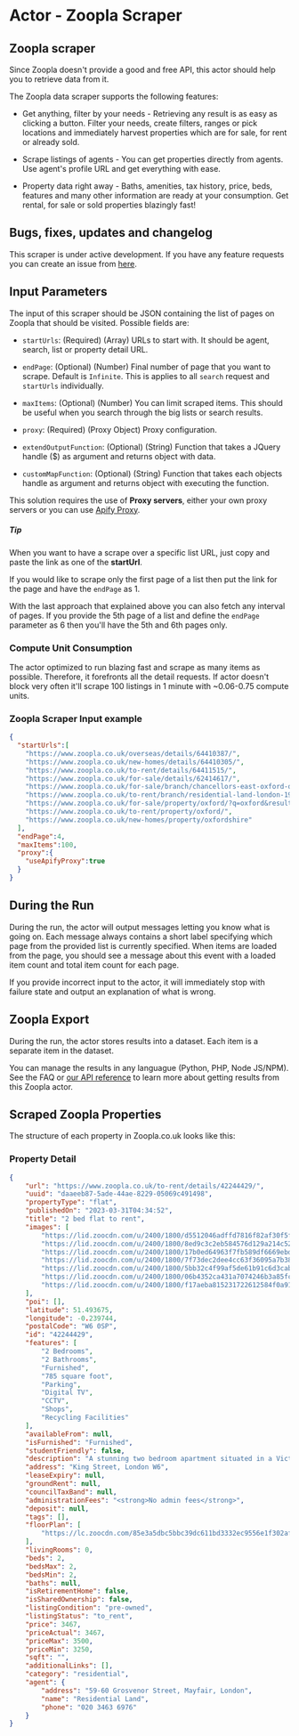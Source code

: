 # Actor - Zoopla Scraper

## Zoopla scraper

Since Zoopla doesn't provide a good and free API, this actor should help you to retrieve data from it.

The Zoopla data scraper supports the following features:

-   Get anything, filter by your needs - Retrieving any result is as easy as clicking a button. Filter your needs, create filters, ranges or pick locations and immediately harvest properties which are for sale, for rent or already sold.

-   Scrape listings of agents - You can get properties directly from agents. Use agent's profile URL and get everything with ease.

-   Property data right away - Baths, amenities, tax history, price, beds, features and many other information are ready at your consumption. Get rental, for sale or sold properties blazingly fast!

## Bugs, fixes, updates and changelog

This scraper is under active development. If you have any feature requests you can create an issue from [here](https://github.com/epctex/zoopla-scraper/issues).

## Input Parameters

The input of this scraper should be JSON containing the list of pages on Zoopla that should be visited. Possible fields are:

- `startUrls`: (Required) (Array) URLs to start with. It should be agent, search, list or property detail URL.

- `endPage`: (Optional) (Number) Final number of page that you want to scrape. Default is `Infinite`. This is applies to all `search` request and `startUrls` individually.

- `maxItems`: (Optional) (Number) You can limit scraped items. This should be useful when you search through the big lists or search results.

- `proxy`: (Required) (Proxy Object) Proxy configuration.

- `extendOutputFunction`: (Optional) (String) Function that takes a JQuery handle ($) as argument and returns object with data.

- `customMapFunction`: (Optional) (String) Function that takes each objects handle as argument and returns object with executing the function.


This solution requires the use of **Proxy servers**, either your own proxy servers or you can use [Apify Proxy](https://www.apify.com/docs/proxy).

##### Tip

When you want to have a scrape over a specific list URL, just copy and paste the link as one of the **startUrl**.

If you would like to scrape only the first page of a list then put the link for the page and have the `endPage` as 1.

With the last approach that explained above you can also fetch any interval of pages. If you provide the 5th page of a list and define the `endPage` parameter as 6 then you'll have the 5th and 6th pages only.

### Compute Unit Consumption

The actor optimized to run blazing fast and scrape as many items as possible. Therefore, it forefronts all the detail requests. If actor doesn't block very often it'll scrape 100 listings in 1 minute with ~0.06-0.75 compute units.

### Zoopla Scraper Input example

```json
{
  "startUrls":[
    "https://www.zoopla.co.uk/overseas/details/64410387/",
    "https://www.zoopla.co.uk/new-homes/details/64410305/",
    "https://www.zoopla.co.uk/to-rent/details/64411515/",
    "https://www.zoopla.co.uk/for-sale/details/62414617/",
    "https://www.zoopla.co.uk/for-sale/branch/chancellors-east-oxford-oxford-13801/",
    "https://www.zoopla.co.uk/to-rent/branch/residential-land-london-19482/",
    "https://www.zoopla.co.uk/for-sale/property/oxford/?q=oxford&results_sort=newest_listings&search_source=for-sale",
    "https://www.zoopla.co.uk/to-rent/property/oxford/",
    "https://www.zoopla.co.uk/new-homes/property/oxfordshire"
  ],
  "endPage":4,
  "maxItems":100,
  "proxy":{
    "useApifyProxy":true
  }
}
```

## During the Run

During the run, the actor will output messages letting you know what is going on. Each message always contains a short label specifying which page from the provided list is currently specified.
When items are loaded from the page, you should see a message about this event with a loaded item count and total item count for each page.

If you provide incorrect input to the actor, it will immediately stop with failure state and output an explanation of what is wrong.

## Zoopla Export

During the run, the actor stores results into a dataset. Each item is a separate item in the dataset.

You can manage the results in any languague (Python, PHP, Node JS/NPM). See the FAQ or <a href="https://www.apify.com/docs/api" target="blank">our API reference</a> to learn more about getting results from this Zoopla actor.

## Scraped Zoopla Properties

The structure of each property in Zoopla.co.uk looks like this:

### Property Detail

```json
{
	"url": "https://www.zoopla.co.uk/to-rent/details/42244429/",
	"uuid": "daaeeb87-5ade-44ae-8229-05069c491498",
	"propertyType": "flat",
	"publishedOn": "2023-03-31T04:34:52",
	"title": "2 bed flat to rent",
	"images": [
		"https://lid.zoocdn.com/u/2400/1800/d5512046adffd7816f82af30f5f6d243602bc6fd.jpg",
		"https://lid.zoocdn.com/u/2400/1800/8ed9c3c2eb584576d129a214c52a2124369e860b.jpg",
		"https://lid.zoocdn.com/u/2400/1800/17b0ed64963f7fb589df6669ebda44587e075497.jpg",
		"https://lid.zoocdn.com/u/2400/1800/7f73dec2dee4cc63f36095a7b382d761fb48c076.jpg",
		"https://lid.zoocdn.com/u/2400/1800/5bb32c4f99af5de61b91c6d3cab95ec71d412eca.jpg",
		"https://lid.zoocdn.com/u/2400/1800/06b4352ca431a7074246b3a85fc57c777b7af116.jpg",
		"https://lid.zoocdn.com/u/2400/1800/f17aeba815231722612584f0a91a99ecd334b5fb.jpg"
	],
	"poi": [],
	"latitude": 51.493675,
	"longitude": -0.239744,
	"postalCode": "W6 0SP",
	"id": "42244429",
	"features": [
		"2 Bedrooms",
		"2 Bathrooms",
		"Furnished",
		"785 square foot",
		"Parking",
		"Digital TV",
		"CCTV",
		"Shops",
		"Recycling Facilities"
	],
	"availableFrom": null,
	"isFurnished": "Furnished",
	"studentFriendly": false,
	"description": "A stunning two bedroom apartment situated in a Victorian red brick building in the Ravenscourt Park conservation area.<br><br>This second floor apartment comprises two double bedrooms with the master benefiting from an en-suite bathroom, modern second bathroom, and an open plan spacious kitchen/reception room allowing great space for entertaining.<br><br>The apartment has recently been renovated to the highest specification and is set over 633 sq. Ft. It benefits from wood flooring throughout, along with pre cabled Sky TV as well as Cat 4 cables for internet connections.<br><br>Residential Land is the owner and managing agent of this property. All of our tenants benefit from a dedicated on-site or building manager who is on hand to assist with any property related issues. We also employ a dedicated team of maintenance experts and provide a 24-hour emergency helpline.<br><br>Financial Summary:<br><br>• Holding Deposit= £800 (1 week’s rent- this is taken off the total security deposit)<br>• Security Deposit= £2,666.67 (1 calendar month’s rent, less holding deposit)<br>• 1 calendar months rent= £3,466.67<br><br>Total amount payable= £6,933.33<br><br>Council Tax band- E<br>EPC rating- C<br><br>* Spacious and bright<br><br>* Period features<br><br>* Key entry phone<br><br>* 24 hour maintenance service<br><br>* Dedicated building manager<br><br>* Available furnished or unfurnished",
	"address": "King Street, London W6",
	"leaseExpiry": null,
	"groundRent": null,
	"councilTaxBand": null,
	"administrationFees": "<strong>No admin fees</strong>",
	"deposit": null,
	"tags": [],
	"floorPlan": [
		"https://lc.zoocdn.com/85e3a5dbc5bbc39dc611bd3332ec9556e1f302af.jpg"
	],
	"livingRooms": 0,
	"beds": 2,
	"bedsMax": 2,
	"bedsMin": 2,
	"baths": null,
	"isRetirementHome": false,
	"isSharedOwnership": false,
	"listingCondition": "pre-owned",
	"listingStatus": "to_rent",
	"price": 3467,
	"priceActual": 3467,
	"priceMax": 3500,
	"priceMin": 3250,
	"sqft": "",
	"additionalLinks": [],
	"category": "residential",
	"agent": {
		"address": "59-60 Grosvenor Street, Mayfair, London",
		"name": "Residential Land",
		"phone": "020 3463 6976"
	}
}
```

